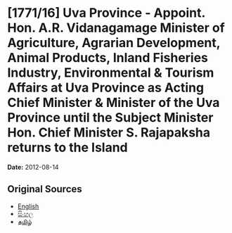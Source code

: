 # [1771/16] Uva Province - Appoint. Hon. A.R. Vidanagamage Minister of Agriculture, Agrarian Development, Animal Products, Inland Fisheries Industry, Environmental & Tourism Affairs at Uva Province as Acting Chief Minister & Minister of the Uva Province until the Subject Minister Hon. Chief Minister S. Rajapaksha returns to the Island

**Date:** 2012-08-14

## Original Sources

- [English](https://documents.gov.lk/view/extra-gazettes/2012/8/1771-16_E.pdf)
- [සිංහල](https://documents.gov.lk/view/extra-gazettes/2012/8/1771-16_S.pdf)
- [தமிழ்](https://documents.gov.lk/view/extra-gazettes/2012/8/1771-16_T.pdf)

